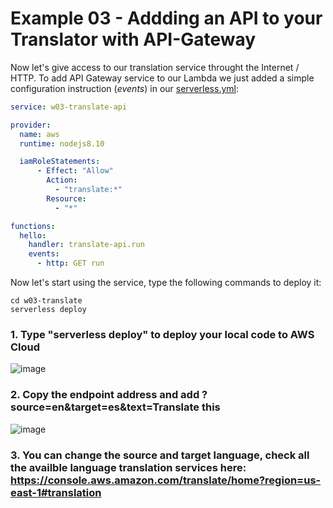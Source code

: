 # Example 03 - Addding an API to your Translator with API-Gateway

Now let's give access to our translation service throught the Internet / HTTP. To add API Gateway service to our Lambda we just added a simple configuration instruction (*events*) in our [serverless.yml](./serverless.yml):

```yaml
service: w03-translate-api

provider:
  name: aws
  runtime: nodejs8.10

  iamRoleStatements:
      - Effect: "Allow"
        Action:
          - "translate:*"
        Resource:
          - "*"          

functions:
  hello:
    handler: translate-api.run
    events:
      - http: GET run
```

Now let's start using the service, type the following commands to deploy it:

```console
cd w03-translate
serverless deploy
```

### 1. Type "serverless deploy" to deploy your local code to AWS Cloud

![image](images/01.png) 

### 2. Copy the endpoint address and add ?source=en&target=es&text=Translate this

![image](images/02.png) 

### 3. You can change the source and target language, check all the availble language translation services here: https://console.aws.amazon.com/translate/home?region=us-east-1#translation



